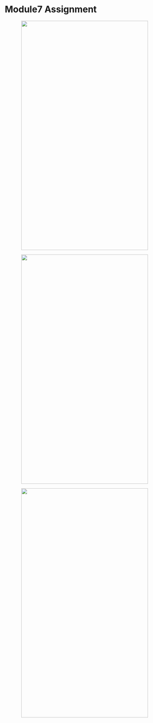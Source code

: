 # Module7 Assignment

<p align="center">
  <img src="https://github.com/HasibuliT/Module7Assignment/assets/66546794/1be0267d-77c5-434e-bfc6-f8591310779b" width="400" height="720"/>
</p>

<p align="center">
  <img src="https://github.com/HasibuliT/Module7Assignment/assets/66546794/4b14691b-6ded-49ce-a48b-f6ee1962f3c5" width="400" height="720"/>
</p>

<p align="center">
  <img src="https://github.com/HasibuliT/Module7Assignment/assets/66546794/4e3ac284-b6c2-43ee-8c3b-08f82c2a4162" width="400" height="720"/>
</p>
